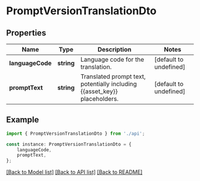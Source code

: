 # PromptVersionTranslationDto


## Properties

Name | Type | Description | Notes
------------ | ------------- | ------------- | -------------
**languageCode** | **string** | Language code for the translation. | [default to undefined]
**promptText** | **string** | Translated prompt text, potentially including {{asset_key}} placeholders. | [default to undefined]

## Example

```typescript
import { PromptVersionTranslationDto } from './api';

const instance: PromptVersionTranslationDto = {
    languageCode,
    promptText,
};
```

[[Back to Model list]](../README.md#documentation-for-models) [[Back to API list]](../README.md#documentation-for-api-endpoints) [[Back to README]](../README.md)
